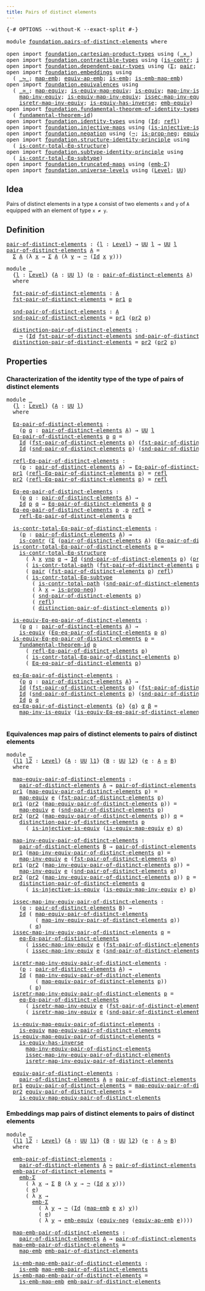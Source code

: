 ```yaml
---
title: Pairs of distinct elements
---
```


<pre class="Agda"><a id="52" class="Symbol">{-#</a> <a id="56" class="Keyword">OPTIONS</a> <a id="64" class="Pragma">--without-K</a> <a id="76" class="Pragma">--exact-split</a> <a id="90" class="Symbol">#-}</a>

<a id="95" class="Keyword">module</a> <a id="102" href="foundation.pairs-of-distinct-elements.html" class="Module">foundation.pairs-of-distinct-elements</a> <a id="140" class="Keyword">where</a>

<a id="147" class="Keyword">open</a> <a id="152" class="Keyword">import</a> <a id="159" href="foundation.cartesian-product-types.html" class="Module">foundation.cartesian-product-types</a> <a id="194" class="Keyword">using</a> <a id="200" class="Symbol">(</a><a id="201" href="foundation-core.cartesian-product-types.html#577" class="Function Operator">_×_</a><a id="204" class="Symbol">)</a>
<a id="206" class="Keyword">open</a> <a id="211" class="Keyword">import</a> <a id="218" href="foundation.contractible-types.html" class="Module">foundation.contractible-types</a> <a id="248" class="Keyword">using</a> <a id="254" class="Symbol">(</a><a id="255" href="foundation-core.contractible-types.html#992" class="Function">is-contr</a><a id="263" class="Symbol">;</a> <a id="265" href="foundation-core.contractible-types.html#2037" class="Function">is-contr-total-path</a><a id="284" class="Symbol">)</a>
<a id="286" class="Keyword">open</a> <a id="291" class="Keyword">import</a> <a id="298" href="foundation.dependent-pair-types.html" class="Module">foundation.dependent-pair-types</a> <a id="330" class="Keyword">using</a> <a id="336" class="Symbol">(</a><a id="337" href="foundation-core.dependent-pair-types.html#502" class="Record">Σ</a><a id="338" class="Symbol">;</a> <a id="340" href="foundation-core.dependent-pair-types.html#575" class="InductiveConstructor">pair</a><a id="344" class="Symbol">;</a> <a id="346" href="foundation-core.dependent-pair-types.html#592" class="Field">pr1</a><a id="349" class="Symbol">;</a> <a id="351" href="foundation-core.dependent-pair-types.html#604" class="Field">pr2</a><a id="354" class="Symbol">)</a>
<a id="356" class="Keyword">open</a> <a id="361" class="Keyword">import</a> <a id="368" href="foundation.embeddings.html" class="Module">foundation.embeddings</a> <a id="390" class="Keyword">using</a>
  <a id="398" class="Symbol">(</a> <a id="400" href="foundation-core.embeddings.html#1062" class="Function Operator">_↪_</a><a id="403" class="Symbol">;</a> <a id="405" href="foundation-core.embeddings.html#1205" class="Function">map-emb</a><a id="412" class="Symbol">;</a> <a id="414" href="foundation-core.embeddings.html#1332" class="Function">equiv-ap-emb</a><a id="426" class="Symbol">;</a> <a id="428" href="foundation-core.embeddings.html#980" class="Function">is-emb</a><a id="434" class="Symbol">;</a> <a id="436" href="foundation-core.embeddings.html#1252" class="Function">is-emb-map-emb</a><a id="450" class="Symbol">)</a>
<a id="452" class="Keyword">open</a> <a id="457" class="Keyword">import</a> <a id="464" href="foundation.equivalences.html" class="Module">foundation.equivalences</a> <a id="488" class="Keyword">using</a>
  <a id="496" class="Symbol">(</a> <a id="498" href="foundation-core.equivalences.html#1607" class="Function Operator">_≃_</a><a id="501" class="Symbol">;</a> <a id="503" href="foundation-core.equivalences.html#1807" class="Function">map-equiv</a><a id="512" class="Symbol">;</a> <a id="514" href="foundation-core.equivalences.html#1862" class="Function">is-equiv-map-equiv</a><a id="532" class="Symbol">;</a> <a id="534" href="foundation-core.equivalences.html#1542" class="Function">is-equiv</a><a id="542" class="Symbol">;</a> <a id="544" href="foundation-core.equivalences.html#4173" class="Function">map-inv-is-equiv</a><a id="560" class="Symbol">;</a>
    <a id="566" href="foundation-core.equivalences.html#5022" class="Function">map-inv-equiv</a><a id="579" class="Symbol">;</a> <a id="581" href="foundation-core.equivalences.html#5580" class="Function">is-equiv-map-inv-equiv</a><a id="603" class="Symbol">;</a> <a id="605" href="foundation-core.equivalences.html#5105" class="Function">issec-map-inv-equiv</a><a id="624" class="Symbol">;</a>
    <a id="630" href="foundation-core.equivalences.html#5237" class="Function">isretr-map-inv-equiv</a><a id="650" class="Symbol">;</a> <a id="652" href="foundation-core.equivalences.html#2999" class="Function">is-equiv-has-inverse</a><a id="672" class="Symbol">;</a> <a id="674" href="foundation.equivalences.html#3258" class="Function">emb-equiv</a><a id="683" class="Symbol">)</a>
<a id="685" class="Keyword">open</a> <a id="690" class="Keyword">import</a> <a id="697" href="foundation.fundamental-theorem-of-identity-types.html" class="Module">foundation.fundamental-theorem-of-identity-types</a> <a id="746" class="Keyword">using</a>
  <a id="754" class="Symbol">(</a> <a id="756" href="foundation-core.fundamental-theorem-of-identity-types.html#1888" class="Function">fundamental-theorem-id</a><a id="778" class="Symbol">)</a>
<a id="780" class="Keyword">open</a> <a id="785" class="Keyword">import</a> <a id="792" href="foundation.identity-types.html" class="Module">foundation.identity-types</a> <a id="818" class="Keyword">using</a> <a id="824" class="Symbol">(</a><a id="825" href="foundation-core.identity-types.html#641" class="Datatype">Id</a><a id="827" class="Symbol">;</a> <a id="829" href="foundation-core.identity-types.html#694" class="InductiveConstructor">refl</a><a id="833" class="Symbol">)</a>
<a id="835" class="Keyword">open</a> <a id="840" class="Keyword">import</a> <a id="847" href="foundation.injective-maps.html" class="Module">foundation.injective-maps</a> <a id="873" class="Keyword">using</a> <a id="879" class="Symbol">(</a><a id="880" href="foundation.injective-maps.html#2755" class="Function">is-injective-is-equiv</a><a id="901" class="Symbol">)</a>
<a id="903" class="Keyword">open</a> <a id="908" class="Keyword">import</a> <a id="915" href="foundation.negation.html" class="Module">foundation.negation</a> <a id="935" class="Keyword">using</a> <a id="941" class="Symbol">(</a><a id="942" href="foundation-core.negation.html#452" class="Function">¬</a><a id="943" class="Symbol">;</a> <a id="945" href="foundation.negation.html#942" class="Function">is-prop-neg</a><a id="956" class="Symbol">;</a> <a id="958" href="foundation.negation.html#1465" class="Function">equiv-neg</a><a id="967" class="Symbol">)</a>
<a id="969" class="Keyword">open</a> <a id="974" class="Keyword">import</a> <a id="981" href="foundation.structure-identity-principle.html" class="Module">foundation.structure-identity-principle</a> <a id="1021" class="Keyword">using</a>
  <a id="1029" class="Symbol">(</a> <a id="1031" href="foundation.structure-identity-principle.html#1341" class="Function">is-contr-total-Eq-structure</a><a id="1058" class="Symbol">)</a>
<a id="1060" class="Keyword">open</a> <a id="1065" class="Keyword">import</a> <a id="1072" href="foundation.subtype-identity-principle.html" class="Module">foundation.subtype-identity-principle</a> <a id="1110" class="Keyword">using</a>
  <a id="1118" class="Symbol">(</a> <a id="1120" href="foundation-core.subtype-identity-principle.html#1572" class="Function">is-contr-total-Eq-subtype</a><a id="1145" class="Symbol">)</a>
<a id="1147" class="Keyword">open</a> <a id="1152" class="Keyword">import</a> <a id="1159" href="foundation.truncated-maps.html" class="Module">foundation.truncated-maps</a> <a id="1185" class="Keyword">using</a> <a id="1191" class="Symbol">(</a><a id="1192" href="foundation-core.truncated-maps.html#12022" class="Function">emb-Σ</a><a id="1197" class="Symbol">)</a>
<a id="1199" class="Keyword">open</a> <a id="1204" class="Keyword">import</a> <a id="1211" href="foundation.universe-levels.html" class="Module">foundation.universe-levels</a> <a id="1238" class="Keyword">using</a> <a id="1244" class="Symbol">(</a><a id="1245" href="Agda.Primitive.html#597" class="Postulate">Level</a><a id="1250" class="Symbol">;</a> <a id="1252" href="foundation-core.universe-levels.html#222" class="Primitive">UU</a><a id="1254" class="Symbol">)</a>
</pre>
## Idea

Pairs of distinct elements in a type `A` consist of two elements `x` and `y` of `A` equipped with an element of type `x ≠ y`.

## Definition

<pre class="Agda"><a id="pair-of-distinct-elements"></a><a id="1420" href="foundation.pairs-of-distinct-elements.html#1420" class="Function">pair-of-distinct-elements</a> <a id="1446" class="Symbol">:</a> <a id="1448" class="Symbol">{</a><a id="1449" href="foundation.pairs-of-distinct-elements.html#1449" class="Bound">l</a> <a id="1451" class="Symbol">:</a> <a id="1453" href="Agda.Primitive.html#597" class="Postulate">Level</a><a id="1458" class="Symbol">}</a> <a id="1460" class="Symbol">→</a> <a id="1462" href="foundation-core.universe-levels.html#222" class="Primitive">UU</a> <a id="1465" href="foundation.pairs-of-distinct-elements.html#1449" class="Bound">l</a> <a id="1467" class="Symbol">→</a> <a id="1469" href="foundation-core.universe-levels.html#222" class="Primitive">UU</a> <a id="1472" href="foundation.pairs-of-distinct-elements.html#1449" class="Bound">l</a>
<a id="1474" href="foundation.pairs-of-distinct-elements.html#1420" class="Function">pair-of-distinct-elements</a> <a id="1500" href="foundation.pairs-of-distinct-elements.html#1500" class="Bound">A</a> <a id="1502" class="Symbol">=</a>
  <a id="1506" href="foundation-core.dependent-pair-types.html#502" class="Record">Σ</a> <a id="1508" href="foundation.pairs-of-distinct-elements.html#1500" class="Bound">A</a> <a id="1510" class="Symbol">(λ</a> <a id="1513" href="foundation.pairs-of-distinct-elements.html#1513" class="Bound">x</a> <a id="1515" class="Symbol">→</a> <a id="1517" href="foundation-core.dependent-pair-types.html#502" class="Record">Σ</a> <a id="1519" href="foundation.pairs-of-distinct-elements.html#1500" class="Bound">A</a> <a id="1521" class="Symbol">(λ</a> <a id="1524" href="foundation.pairs-of-distinct-elements.html#1524" class="Bound">y</a> <a id="1526" class="Symbol">→</a> <a id="1528" href="foundation-core.negation.html#452" class="Function">¬</a> <a id="1530" class="Symbol">(</a><a id="1531" href="foundation-core.identity-types.html#641" class="Datatype">Id</a> <a id="1534" href="foundation.pairs-of-distinct-elements.html#1513" class="Bound">x</a> <a id="1536" href="foundation.pairs-of-distinct-elements.html#1524" class="Bound">y</a><a id="1537" class="Symbol">)))</a>

<a id="1542" class="Keyword">module</a> <a id="1549" href="foundation.pairs-of-distinct-elements.html#1549" class="Module">_</a>
  <a id="1553" class="Symbol">{</a><a id="1554" href="foundation.pairs-of-distinct-elements.html#1554" class="Bound">l</a> <a id="1556" class="Symbol">:</a> <a id="1558" href="Agda.Primitive.html#597" class="Postulate">Level</a><a id="1563" class="Symbol">}</a> <a id="1565" class="Symbol">{</a><a id="1566" href="foundation.pairs-of-distinct-elements.html#1566" class="Bound">A</a> <a id="1568" class="Symbol">:</a> <a id="1570" href="foundation-core.universe-levels.html#222" class="Primitive">UU</a> <a id="1573" href="foundation.pairs-of-distinct-elements.html#1554" class="Bound">l</a><a id="1574" class="Symbol">}</a> <a id="1576" class="Symbol">(</a><a id="1577" href="foundation.pairs-of-distinct-elements.html#1577" class="Bound">p</a> <a id="1579" class="Symbol">:</a> <a id="1581" href="foundation.pairs-of-distinct-elements.html#1420" class="Function">pair-of-distinct-elements</a> <a id="1607" href="foundation.pairs-of-distinct-elements.html#1566" class="Bound">A</a><a id="1608" class="Symbol">)</a>
  <a id="1612" class="Keyword">where</a>
  
  <a id="1623" href="foundation.pairs-of-distinct-elements.html#1623" class="Function">fst-pair-of-distinct-elements</a> <a id="1653" class="Symbol">:</a> <a id="1655" href="foundation.pairs-of-distinct-elements.html#1566" class="Bound">A</a>
  <a id="1659" href="foundation.pairs-of-distinct-elements.html#1623" class="Function">fst-pair-of-distinct-elements</a> <a id="1689" class="Symbol">=</a> <a id="1691" href="foundation-core.dependent-pair-types.html#592" class="Field">pr1</a> <a id="1695" href="foundation.pairs-of-distinct-elements.html#1577" class="Bound">p</a>

  <a id="1700" href="foundation.pairs-of-distinct-elements.html#1700" class="Function">snd-pair-of-distinct-elements</a> <a id="1730" class="Symbol">:</a> <a id="1732" href="foundation.pairs-of-distinct-elements.html#1566" class="Bound">A</a>
  <a id="1736" href="foundation.pairs-of-distinct-elements.html#1700" class="Function">snd-pair-of-distinct-elements</a> <a id="1766" class="Symbol">=</a> <a id="1768" href="foundation-core.dependent-pair-types.html#592" class="Field">pr1</a> <a id="1772" class="Symbol">(</a><a id="1773" href="foundation-core.dependent-pair-types.html#604" class="Field">pr2</a> <a id="1777" href="foundation.pairs-of-distinct-elements.html#1577" class="Bound">p</a><a id="1778" class="Symbol">)</a>

  <a id="1783" href="foundation.pairs-of-distinct-elements.html#1783" class="Function">distinction-pair-of-distinct-elements</a> <a id="1821" class="Symbol">:</a>
    <a id="1827" href="foundation-core.negation.html#452" class="Function">¬</a> <a id="1829" class="Symbol">(</a><a id="1830" href="foundation-core.identity-types.html#641" class="Datatype">Id</a> <a id="1833" href="foundation.pairs-of-distinct-elements.html#1623" class="Function">fst-pair-of-distinct-elements</a> <a id="1863" href="foundation.pairs-of-distinct-elements.html#1700" class="Function">snd-pair-of-distinct-elements</a><a id="1892" class="Symbol">)</a>
  <a id="1896" href="foundation.pairs-of-distinct-elements.html#1783" class="Function">distinction-pair-of-distinct-elements</a> <a id="1934" class="Symbol">=</a> <a id="1936" href="foundation-core.dependent-pair-types.html#604" class="Field">pr2</a> <a id="1940" class="Symbol">(</a><a id="1941" href="foundation-core.dependent-pair-types.html#604" class="Field">pr2</a> <a id="1945" href="foundation.pairs-of-distinct-elements.html#1577" class="Bound">p</a><a id="1946" class="Symbol">)</a>
</pre>
## Properties

### Characterization of the identity type of the type of pairs of distinct elements

<pre class="Agda"><a id="2061" class="Keyword">module</a> <a id="2068" href="foundation.pairs-of-distinct-elements.html#2068" class="Module">_</a>
  <a id="2072" class="Symbol">{</a><a id="2073" href="foundation.pairs-of-distinct-elements.html#2073" class="Bound">l</a> <a id="2075" class="Symbol">:</a> <a id="2077" href="Agda.Primitive.html#597" class="Postulate">Level</a><a id="2082" class="Symbol">}</a> <a id="2084" class="Symbol">{</a><a id="2085" href="foundation.pairs-of-distinct-elements.html#2085" class="Bound">A</a> <a id="2087" class="Symbol">:</a> <a id="2089" href="foundation-core.universe-levels.html#222" class="Primitive">UU</a> <a id="2092" href="foundation.pairs-of-distinct-elements.html#2073" class="Bound">l</a><a id="2093" class="Symbol">}</a>
  <a id="2097" class="Keyword">where</a>
  
  <a id="2108" href="foundation.pairs-of-distinct-elements.html#2108" class="Function">Eq-pair-of-distinct-elements</a> <a id="2137" class="Symbol">:</a>
    <a id="2143" class="Symbol">(</a><a id="2144" href="foundation.pairs-of-distinct-elements.html#2144" class="Bound">p</a> <a id="2146" href="foundation.pairs-of-distinct-elements.html#2146" class="Bound">q</a> <a id="2148" class="Symbol">:</a> <a id="2150" href="foundation.pairs-of-distinct-elements.html#1420" class="Function">pair-of-distinct-elements</a> <a id="2176" href="foundation.pairs-of-distinct-elements.html#2085" class="Bound">A</a><a id="2177" class="Symbol">)</a> <a id="2179" class="Symbol">→</a> <a id="2181" href="foundation-core.universe-levels.html#222" class="Primitive">UU</a> <a id="2184" href="foundation.pairs-of-distinct-elements.html#2073" class="Bound">l</a>
  <a id="2188" href="foundation.pairs-of-distinct-elements.html#2108" class="Function">Eq-pair-of-distinct-elements</a> <a id="2217" href="foundation.pairs-of-distinct-elements.html#2217" class="Bound">p</a> <a id="2219" href="foundation.pairs-of-distinct-elements.html#2219" class="Bound">q</a> <a id="2221" class="Symbol">=</a>
    <a id="2227" href="foundation-core.identity-types.html#641" class="Datatype">Id</a> <a id="2230" class="Symbol">(</a><a id="2231" href="foundation.pairs-of-distinct-elements.html#1623" class="Function">fst-pair-of-distinct-elements</a> <a id="2261" href="foundation.pairs-of-distinct-elements.html#2217" class="Bound">p</a><a id="2262" class="Symbol">)</a> <a id="2264" class="Symbol">(</a><a id="2265" href="foundation.pairs-of-distinct-elements.html#1623" class="Function">fst-pair-of-distinct-elements</a> <a id="2295" href="foundation.pairs-of-distinct-elements.html#2219" class="Bound">q</a><a id="2296" class="Symbol">)</a> <a id="2298" href="foundation-core.cartesian-product-types.html#577" class="Function Operator">×</a>
    <a id="2304" href="foundation-core.identity-types.html#641" class="Datatype">Id</a> <a id="2307" class="Symbol">(</a><a id="2308" href="foundation.pairs-of-distinct-elements.html#1700" class="Function">snd-pair-of-distinct-elements</a> <a id="2338" href="foundation.pairs-of-distinct-elements.html#2217" class="Bound">p</a><a id="2339" class="Symbol">)</a> <a id="2341" class="Symbol">(</a><a id="2342" href="foundation.pairs-of-distinct-elements.html#1700" class="Function">snd-pair-of-distinct-elements</a> <a id="2372" href="foundation.pairs-of-distinct-elements.html#2219" class="Bound">q</a><a id="2373" class="Symbol">)</a>

  <a id="2378" href="foundation.pairs-of-distinct-elements.html#2378" class="Function">refl-Eq-pair-of-distinct-elements</a> <a id="2412" class="Symbol">:</a>
    <a id="2418" class="Symbol">(</a><a id="2419" href="foundation.pairs-of-distinct-elements.html#2419" class="Bound">p</a> <a id="2421" class="Symbol">:</a> <a id="2423" href="foundation.pairs-of-distinct-elements.html#1420" class="Function">pair-of-distinct-elements</a> <a id="2449" href="foundation.pairs-of-distinct-elements.html#2085" class="Bound">A</a><a id="2450" class="Symbol">)</a> <a id="2452" class="Symbol">→</a> <a id="2454" href="foundation.pairs-of-distinct-elements.html#2108" class="Function">Eq-pair-of-distinct-elements</a> <a id="2483" href="foundation.pairs-of-distinct-elements.html#2419" class="Bound">p</a> <a id="2485" href="foundation.pairs-of-distinct-elements.html#2419" class="Bound">p</a>
  <a id="2489" href="foundation-core.dependent-pair-types.html#592" class="Field">pr1</a> <a id="2493" class="Symbol">(</a><a id="2494" href="foundation.pairs-of-distinct-elements.html#2378" class="Function">refl-Eq-pair-of-distinct-elements</a> <a id="2528" href="foundation.pairs-of-distinct-elements.html#2528" class="Bound">p</a><a id="2529" class="Symbol">)</a> <a id="2531" class="Symbol">=</a> <a id="2533" href="foundation-core.identity-types.html#694" class="InductiveConstructor">refl</a>
  <a id="2540" href="foundation-core.dependent-pair-types.html#604" class="Field">pr2</a> <a id="2544" class="Symbol">(</a><a id="2545" href="foundation.pairs-of-distinct-elements.html#2378" class="Function">refl-Eq-pair-of-distinct-elements</a> <a id="2579" href="foundation.pairs-of-distinct-elements.html#2579" class="Bound">p</a><a id="2580" class="Symbol">)</a> <a id="2582" class="Symbol">=</a> <a id="2584" href="foundation-core.identity-types.html#694" class="InductiveConstructor">refl</a>

  <a id="2592" href="foundation.pairs-of-distinct-elements.html#2592" class="Function">Eq-eq-pair-of-distinct-elements</a> <a id="2624" class="Symbol">:</a>
    <a id="2630" class="Symbol">(</a><a id="2631" href="foundation.pairs-of-distinct-elements.html#2631" class="Bound">p</a> <a id="2633" href="foundation.pairs-of-distinct-elements.html#2633" class="Bound">q</a> <a id="2635" class="Symbol">:</a> <a id="2637" href="foundation.pairs-of-distinct-elements.html#1420" class="Function">pair-of-distinct-elements</a> <a id="2663" href="foundation.pairs-of-distinct-elements.html#2085" class="Bound">A</a><a id="2664" class="Symbol">)</a> <a id="2666" class="Symbol">→</a>
    <a id="2672" href="foundation-core.identity-types.html#641" class="Datatype">Id</a> <a id="2675" href="foundation.pairs-of-distinct-elements.html#2631" class="Bound">p</a> <a id="2677" href="foundation.pairs-of-distinct-elements.html#2633" class="Bound">q</a> <a id="2679" class="Symbol">→</a> <a id="2681" href="foundation.pairs-of-distinct-elements.html#2108" class="Function">Eq-pair-of-distinct-elements</a> <a id="2710" href="foundation.pairs-of-distinct-elements.html#2631" class="Bound">p</a> <a id="2712" href="foundation.pairs-of-distinct-elements.html#2633" class="Bound">q</a>
  <a id="2716" href="foundation.pairs-of-distinct-elements.html#2592" class="Function">Eq-eq-pair-of-distinct-elements</a> <a id="2748" href="foundation.pairs-of-distinct-elements.html#2748" class="Bound">p</a> <a id="2750" class="DottedPattern Symbol">.</a><a id="2751" href="foundation.pairs-of-distinct-elements.html#2748" class="DottedPattern Bound">p</a> <a id="2753" href="foundation-core.identity-types.html#694" class="InductiveConstructor">refl</a> <a id="2758" class="Symbol">=</a>
    <a id="2764" href="foundation.pairs-of-distinct-elements.html#2378" class="Function">refl-Eq-pair-of-distinct-elements</a> <a id="2798" href="foundation.pairs-of-distinct-elements.html#2748" class="Bound">p</a>

  <a id="2803" href="foundation.pairs-of-distinct-elements.html#2803" class="Function">is-contr-total-Eq-pair-of-distinct-elements</a> <a id="2847" class="Symbol">:</a>
    <a id="2853" class="Symbol">(</a><a id="2854" href="foundation.pairs-of-distinct-elements.html#2854" class="Bound">p</a> <a id="2856" class="Symbol">:</a> <a id="2858" href="foundation.pairs-of-distinct-elements.html#1420" class="Function">pair-of-distinct-elements</a> <a id="2884" href="foundation.pairs-of-distinct-elements.html#2085" class="Bound">A</a><a id="2885" class="Symbol">)</a> <a id="2887" class="Symbol">→</a>
    <a id="2893" href="foundation-core.contractible-types.html#992" class="Function">is-contr</a> <a id="2902" class="Symbol">(</a><a id="2903" href="foundation-core.dependent-pair-types.html#502" class="Record">Σ</a> <a id="2905" class="Symbol">(</a><a id="2906" href="foundation.pairs-of-distinct-elements.html#1420" class="Function">pair-of-distinct-elements</a> <a id="2932" href="foundation.pairs-of-distinct-elements.html#2085" class="Bound">A</a><a id="2933" class="Symbol">)</a> <a id="2935" class="Symbol">(</a><a id="2936" href="foundation.pairs-of-distinct-elements.html#2108" class="Function">Eq-pair-of-distinct-elements</a> <a id="2965" href="foundation.pairs-of-distinct-elements.html#2854" class="Bound">p</a><a id="2966" class="Symbol">))</a>
  <a id="2971" href="foundation.pairs-of-distinct-elements.html#2803" class="Function">is-contr-total-Eq-pair-of-distinct-elements</a> <a id="3015" href="foundation.pairs-of-distinct-elements.html#3015" class="Bound">p</a> <a id="3017" class="Symbol">=</a>
    <a id="3023" href="foundation.structure-identity-principle.html#1341" class="Function">is-contr-total-Eq-structure</a>
      <a id="3057" class="Symbol">(</a> <a id="3059" class="Symbol">λ</a> <a id="3061" href="foundation.pairs-of-distinct-elements.html#3061" class="Bound">x</a> <a id="3063" href="foundation.pairs-of-distinct-elements.html#3063" class="Bound">ynp</a> <a id="3067" href="foundation.pairs-of-distinct-elements.html#3067" class="Bound">α</a> <a id="3069" class="Symbol">→</a> <a id="3071" href="foundation-core.identity-types.html#641" class="Datatype">Id</a> <a id="3074" class="Symbol">(</a><a id="3075" href="foundation.pairs-of-distinct-elements.html#1700" class="Function">snd-pair-of-distinct-elements</a> <a id="3105" href="foundation.pairs-of-distinct-elements.html#3015" class="Bound">p</a><a id="3106" class="Symbol">)</a> <a id="3108" class="Symbol">(</a><a id="3109" href="foundation-core.dependent-pair-types.html#592" class="Field">pr1</a> <a id="3113" href="foundation.pairs-of-distinct-elements.html#3063" class="Bound">ynp</a><a id="3116" class="Symbol">))</a>
      <a id="3125" class="Symbol">(</a> <a id="3127" href="foundation-core.contractible-types.html#2037" class="Function">is-contr-total-path</a> <a id="3147" class="Symbol">(</a><a id="3148" href="foundation.pairs-of-distinct-elements.html#1623" class="Function">fst-pair-of-distinct-elements</a> <a id="3178" href="foundation.pairs-of-distinct-elements.html#3015" class="Bound">p</a><a id="3179" class="Symbol">))</a>
      <a id="3188" class="Symbol">(</a> <a id="3190" href="foundation-core.dependent-pair-types.html#575" class="InductiveConstructor">pair</a> <a id="3195" class="Symbol">(</a><a id="3196" href="foundation.pairs-of-distinct-elements.html#1623" class="Function">fst-pair-of-distinct-elements</a> <a id="3226" href="foundation.pairs-of-distinct-elements.html#3015" class="Bound">p</a><a id="3227" class="Symbol">)</a> <a id="3229" href="foundation-core.identity-types.html#694" class="InductiveConstructor">refl</a><a id="3233" class="Symbol">)</a>
      <a id="3241" class="Symbol">(</a> <a id="3243" href="foundation-core.subtype-identity-principle.html#1572" class="Function">is-contr-total-Eq-subtype</a>
        <a id="3277" class="Symbol">(</a> <a id="3279" href="foundation-core.contractible-types.html#2037" class="Function">is-contr-total-path</a> <a id="3299" class="Symbol">(</a><a id="3300" href="foundation.pairs-of-distinct-elements.html#1700" class="Function">snd-pair-of-distinct-elements</a> <a id="3330" href="foundation.pairs-of-distinct-elements.html#3015" class="Bound">p</a><a id="3331" class="Symbol">))</a>
        <a id="3342" class="Symbol">(</a> <a id="3344" class="Symbol">λ</a> <a id="3346" href="foundation.pairs-of-distinct-elements.html#3346" class="Bound">x</a> <a id="3348" class="Symbol">→</a> <a id="3350" href="foundation.negation.html#942" class="Function">is-prop-neg</a><a id="3361" class="Symbol">)</a>
        <a id="3371" class="Symbol">(</a> <a id="3373" href="foundation.pairs-of-distinct-elements.html#1700" class="Function">snd-pair-of-distinct-elements</a> <a id="3403" href="foundation.pairs-of-distinct-elements.html#3015" class="Bound">p</a><a id="3404" class="Symbol">)</a>
        <a id="3414" class="Symbol">(</a> <a id="3416" href="foundation-core.identity-types.html#694" class="InductiveConstructor">refl</a><a id="3420" class="Symbol">)</a>
        <a id="3430" class="Symbol">(</a> <a id="3432" href="foundation.pairs-of-distinct-elements.html#1783" class="Function">distinction-pair-of-distinct-elements</a> <a id="3470" href="foundation.pairs-of-distinct-elements.html#3015" class="Bound">p</a><a id="3471" class="Symbol">))</a>

  <a id="3477" href="foundation.pairs-of-distinct-elements.html#3477" class="Function">is-equiv-Eq-eq-pair-of-distinct-elements</a> <a id="3518" class="Symbol">:</a>
    <a id="3524" class="Symbol">(</a><a id="3525" href="foundation.pairs-of-distinct-elements.html#3525" class="Bound">p</a> <a id="3527" href="foundation.pairs-of-distinct-elements.html#3527" class="Bound">q</a> <a id="3529" class="Symbol">:</a> <a id="3531" href="foundation.pairs-of-distinct-elements.html#1420" class="Function">pair-of-distinct-elements</a> <a id="3557" href="foundation.pairs-of-distinct-elements.html#2085" class="Bound">A</a><a id="3558" class="Symbol">)</a> <a id="3560" class="Symbol">→</a>
    <a id="3566" href="foundation-core.equivalences.html#1542" class="Function">is-equiv</a> <a id="3575" class="Symbol">(</a><a id="3576" href="foundation.pairs-of-distinct-elements.html#2592" class="Function">Eq-eq-pair-of-distinct-elements</a> <a id="3608" href="foundation.pairs-of-distinct-elements.html#3525" class="Bound">p</a> <a id="3610" href="foundation.pairs-of-distinct-elements.html#3527" class="Bound">q</a><a id="3611" class="Symbol">)</a>
  <a id="3615" href="foundation.pairs-of-distinct-elements.html#3477" class="Function">is-equiv-Eq-eq-pair-of-distinct-elements</a> <a id="3656" href="foundation.pairs-of-distinct-elements.html#3656" class="Bound">p</a> <a id="3658" class="Symbol">=</a>
    <a id="3664" href="foundation-core.fundamental-theorem-of-identity-types.html#1888" class="Function">fundamental-theorem-id</a> <a id="3687" href="foundation.pairs-of-distinct-elements.html#3656" class="Bound">p</a>
      <a id="3695" class="Symbol">(</a> <a id="3697" href="foundation.pairs-of-distinct-elements.html#2378" class="Function">refl-Eq-pair-of-distinct-elements</a> <a id="3731" href="foundation.pairs-of-distinct-elements.html#3656" class="Bound">p</a><a id="3732" class="Symbol">)</a>
      <a id="3740" class="Symbol">(</a> <a id="3742" href="foundation.pairs-of-distinct-elements.html#2803" class="Function">is-contr-total-Eq-pair-of-distinct-elements</a> <a id="3786" href="foundation.pairs-of-distinct-elements.html#3656" class="Bound">p</a><a id="3787" class="Symbol">)</a>
      <a id="3795" class="Symbol">(</a> <a id="3797" href="foundation.pairs-of-distinct-elements.html#2592" class="Function">Eq-eq-pair-of-distinct-elements</a> <a id="3829" href="foundation.pairs-of-distinct-elements.html#3656" class="Bound">p</a><a id="3830" class="Symbol">)</a>

  <a id="3835" href="foundation.pairs-of-distinct-elements.html#3835" class="Function">eq-Eq-pair-of-distinct-elements</a> <a id="3867" class="Symbol">:</a>
    <a id="3873" class="Symbol">{</a><a id="3874" href="foundation.pairs-of-distinct-elements.html#3874" class="Bound">p</a> <a id="3876" href="foundation.pairs-of-distinct-elements.html#3876" class="Bound">q</a> <a id="3878" class="Symbol">:</a> <a id="3880" href="foundation.pairs-of-distinct-elements.html#1420" class="Function">pair-of-distinct-elements</a> <a id="3906" href="foundation.pairs-of-distinct-elements.html#2085" class="Bound">A</a><a id="3907" class="Symbol">}</a> <a id="3909" class="Symbol">→</a>
    <a id="3915" href="foundation-core.identity-types.html#641" class="Datatype">Id</a> <a id="3918" class="Symbol">(</a><a id="3919" href="foundation.pairs-of-distinct-elements.html#1623" class="Function">fst-pair-of-distinct-elements</a> <a id="3949" href="foundation.pairs-of-distinct-elements.html#3874" class="Bound">p</a><a id="3950" class="Symbol">)</a> <a id="3952" class="Symbol">(</a><a id="3953" href="foundation.pairs-of-distinct-elements.html#1623" class="Function">fst-pair-of-distinct-elements</a> <a id="3983" href="foundation.pairs-of-distinct-elements.html#3876" class="Bound">q</a><a id="3984" class="Symbol">)</a> <a id="3986" class="Symbol">→</a>
    <a id="3992" href="foundation-core.identity-types.html#641" class="Datatype">Id</a> <a id="3995" class="Symbol">(</a><a id="3996" href="foundation.pairs-of-distinct-elements.html#1700" class="Function">snd-pair-of-distinct-elements</a> <a id="4026" href="foundation.pairs-of-distinct-elements.html#3874" class="Bound">p</a><a id="4027" class="Symbol">)</a> <a id="4029" class="Symbol">(</a><a id="4030" href="foundation.pairs-of-distinct-elements.html#1700" class="Function">snd-pair-of-distinct-elements</a> <a id="4060" href="foundation.pairs-of-distinct-elements.html#3876" class="Bound">q</a><a id="4061" class="Symbol">)</a> <a id="4063" class="Symbol">→</a>
    <a id="4069" href="foundation-core.identity-types.html#641" class="Datatype">Id</a> <a id="4072" href="foundation.pairs-of-distinct-elements.html#3874" class="Bound">p</a> <a id="4074" href="foundation.pairs-of-distinct-elements.html#3876" class="Bound">q</a>
  <a id="4078" href="foundation.pairs-of-distinct-elements.html#3835" class="Function">eq-Eq-pair-of-distinct-elements</a> <a id="4110" class="Symbol">{</a><a id="4111" href="foundation.pairs-of-distinct-elements.html#4111" class="Bound">p</a><a id="4112" class="Symbol">}</a> <a id="4114" class="Symbol">{</a><a id="4115" href="foundation.pairs-of-distinct-elements.html#4115" class="Bound">q</a><a id="4116" class="Symbol">}</a> <a id="4118" href="foundation.pairs-of-distinct-elements.html#4118" class="Bound">α</a> <a id="4120" href="foundation.pairs-of-distinct-elements.html#4120" class="Bound">β</a> <a id="4122" class="Symbol">=</a>
    <a id="4128" href="foundation-core.equivalences.html#4173" class="Function">map-inv-is-equiv</a> <a id="4145" class="Symbol">(</a><a id="4146" href="foundation.pairs-of-distinct-elements.html#3477" class="Function">is-equiv-Eq-eq-pair-of-distinct-elements</a> <a id="4187" href="foundation.pairs-of-distinct-elements.html#4111" class="Bound">p</a> <a id="4189" href="foundation.pairs-of-distinct-elements.html#4115" class="Bound">q</a><a id="4190" class="Symbol">)</a> <a id="4192" class="Symbol">(</a><a id="4193" href="foundation-core.dependent-pair-types.html#575" class="InductiveConstructor">pair</a> <a id="4198" href="foundation.pairs-of-distinct-elements.html#4118" class="Bound">α</a> <a id="4200" href="foundation.pairs-of-distinct-elements.html#4120" class="Bound">β</a><a id="4201" class="Symbol">)</a>
  
</pre>
### Equivalences map pairs of distinct elements to pairs of distinct elements

<pre class="Agda"><a id="4298" class="Keyword">module</a> <a id="4305" href="foundation.pairs-of-distinct-elements.html#4305" class="Module">_</a>
  <a id="4309" class="Symbol">{</a><a id="4310" href="foundation.pairs-of-distinct-elements.html#4310" class="Bound">l1</a> <a id="4313" href="foundation.pairs-of-distinct-elements.html#4313" class="Bound">l2</a> <a id="4316" class="Symbol">:</a> <a id="4318" href="Agda.Primitive.html#597" class="Postulate">Level</a><a id="4323" class="Symbol">}</a> <a id="4325" class="Symbol">{</a><a id="4326" href="foundation.pairs-of-distinct-elements.html#4326" class="Bound">A</a> <a id="4328" class="Symbol">:</a> <a id="4330" href="foundation-core.universe-levels.html#222" class="Primitive">UU</a> <a id="4333" href="foundation.pairs-of-distinct-elements.html#4310" class="Bound">l1</a><a id="4335" class="Symbol">}</a> <a id="4337" class="Symbol">{</a><a id="4338" href="foundation.pairs-of-distinct-elements.html#4338" class="Bound">B</a> <a id="4340" class="Symbol">:</a> <a id="4342" href="foundation-core.universe-levels.html#222" class="Primitive">UU</a> <a id="4345" href="foundation.pairs-of-distinct-elements.html#4313" class="Bound">l2</a><a id="4347" class="Symbol">}</a> <a id="4349" class="Symbol">(</a><a id="4350" href="foundation.pairs-of-distinct-elements.html#4350" class="Bound">e</a> <a id="4352" class="Symbol">:</a> <a id="4354" href="foundation.pairs-of-distinct-elements.html#4326" class="Bound">A</a> <a id="4356" href="foundation-core.equivalences.html#1607" class="Function Operator">≃</a> <a id="4358" href="foundation.pairs-of-distinct-elements.html#4338" class="Bound">B</a><a id="4359" class="Symbol">)</a>
  <a id="4363" class="Keyword">where</a>

  <a id="4372" href="foundation.pairs-of-distinct-elements.html#4372" class="Function">map-equiv-pair-of-distinct-elements</a> <a id="4408" class="Symbol">:</a>
    <a id="4414" href="foundation.pairs-of-distinct-elements.html#1420" class="Function">pair-of-distinct-elements</a> <a id="4440" href="foundation.pairs-of-distinct-elements.html#4326" class="Bound">A</a> <a id="4442" class="Symbol">→</a> <a id="4444" href="foundation.pairs-of-distinct-elements.html#1420" class="Function">pair-of-distinct-elements</a> <a id="4470" href="foundation.pairs-of-distinct-elements.html#4338" class="Bound">B</a>
  <a id="4474" href="foundation-core.dependent-pair-types.html#592" class="Field">pr1</a> <a id="4478" class="Symbol">(</a><a id="4479" href="foundation.pairs-of-distinct-elements.html#4372" class="Function">map-equiv-pair-of-distinct-elements</a> <a id="4515" href="foundation.pairs-of-distinct-elements.html#4515" class="Bound">p</a><a id="4516" class="Symbol">)</a> <a id="4518" class="Symbol">=</a>
    <a id="4524" href="foundation-core.equivalences.html#1807" class="Function">map-equiv</a> <a id="4534" href="foundation.pairs-of-distinct-elements.html#4350" class="Bound">e</a> <a id="4536" class="Symbol">(</a><a id="4537" href="foundation.pairs-of-distinct-elements.html#1623" class="Function">fst-pair-of-distinct-elements</a> <a id="4567" href="foundation.pairs-of-distinct-elements.html#4515" class="Bound">p</a><a id="4568" class="Symbol">)</a>
  <a id="4572" href="foundation-core.dependent-pair-types.html#592" class="Field">pr1</a> <a id="4576" class="Symbol">(</a><a id="4577" href="foundation-core.dependent-pair-types.html#604" class="Field">pr2</a> <a id="4581" class="Symbol">(</a><a id="4582" href="foundation.pairs-of-distinct-elements.html#4372" class="Function">map-equiv-pair-of-distinct-elements</a> <a id="4618" href="foundation.pairs-of-distinct-elements.html#4618" class="Bound">p</a><a id="4619" class="Symbol">))</a> <a id="4622" class="Symbol">=</a>
    <a id="4628" href="foundation-core.equivalences.html#1807" class="Function">map-equiv</a> <a id="4638" href="foundation.pairs-of-distinct-elements.html#4350" class="Bound">e</a> <a id="4640" class="Symbol">(</a><a id="4641" href="foundation.pairs-of-distinct-elements.html#1700" class="Function">snd-pair-of-distinct-elements</a> <a id="4671" href="foundation.pairs-of-distinct-elements.html#4618" class="Bound">p</a><a id="4672" class="Symbol">)</a>
  <a id="4676" href="foundation-core.dependent-pair-types.html#604" class="Field">pr2</a> <a id="4680" class="Symbol">(</a><a id="4681" href="foundation-core.dependent-pair-types.html#604" class="Field">pr2</a> <a id="4685" class="Symbol">(</a><a id="4686" href="foundation.pairs-of-distinct-elements.html#4372" class="Function">map-equiv-pair-of-distinct-elements</a> <a id="4722" href="foundation.pairs-of-distinct-elements.html#4722" class="Bound">p</a><a id="4723" class="Symbol">))</a> <a id="4726" href="foundation.pairs-of-distinct-elements.html#4726" class="Bound">q</a> <a id="4728" class="Symbol">=</a>
    <a id="4734" href="foundation.pairs-of-distinct-elements.html#1783" class="Function">distinction-pair-of-distinct-elements</a> <a id="4772" href="foundation.pairs-of-distinct-elements.html#4722" class="Bound">p</a>
      <a id="4780" class="Symbol">(</a> <a id="4782" href="foundation.injective-maps.html#2755" class="Function">is-injective-is-equiv</a> <a id="4804" class="Symbol">(</a><a id="4805" href="foundation-core.equivalences.html#1862" class="Function">is-equiv-map-equiv</a> <a id="4824" href="foundation.pairs-of-distinct-elements.html#4350" class="Bound">e</a><a id="4825" class="Symbol">)</a> <a id="4827" href="foundation.pairs-of-distinct-elements.html#4726" class="Bound">q</a><a id="4828" class="Symbol">)</a>

  <a id="4833" href="foundation.pairs-of-distinct-elements.html#4833" class="Function">map-inv-equiv-pair-of-distinct-elements</a> <a id="4873" class="Symbol">:</a>
    <a id="4879" href="foundation.pairs-of-distinct-elements.html#1420" class="Function">pair-of-distinct-elements</a> <a id="4905" href="foundation.pairs-of-distinct-elements.html#4338" class="Bound">B</a> <a id="4907" class="Symbol">→</a> <a id="4909" href="foundation.pairs-of-distinct-elements.html#1420" class="Function">pair-of-distinct-elements</a> <a id="4935" href="foundation.pairs-of-distinct-elements.html#4326" class="Bound">A</a>
  <a id="4939" href="foundation-core.dependent-pair-types.html#592" class="Field">pr1</a> <a id="4943" class="Symbol">(</a><a id="4944" href="foundation.pairs-of-distinct-elements.html#4833" class="Function">map-inv-equiv-pair-of-distinct-elements</a> <a id="4984" href="foundation.pairs-of-distinct-elements.html#4984" class="Bound">q</a><a id="4985" class="Symbol">)</a> <a id="4987" class="Symbol">=</a>
    <a id="4993" href="foundation-core.equivalences.html#5022" class="Function">map-inv-equiv</a> <a id="5007" href="foundation.pairs-of-distinct-elements.html#4350" class="Bound">e</a> <a id="5009" class="Symbol">(</a><a id="5010" href="foundation.pairs-of-distinct-elements.html#1623" class="Function">fst-pair-of-distinct-elements</a> <a id="5040" href="foundation.pairs-of-distinct-elements.html#4984" class="Bound">q</a><a id="5041" class="Symbol">)</a>
  <a id="5045" href="foundation-core.dependent-pair-types.html#592" class="Field">pr1</a> <a id="5049" class="Symbol">(</a><a id="5050" href="foundation-core.dependent-pair-types.html#604" class="Field">pr2</a> <a id="5054" class="Symbol">(</a><a id="5055" href="foundation.pairs-of-distinct-elements.html#4833" class="Function">map-inv-equiv-pair-of-distinct-elements</a> <a id="5095" href="foundation.pairs-of-distinct-elements.html#5095" class="Bound">q</a><a id="5096" class="Symbol">))</a> <a id="5099" class="Symbol">=</a>
    <a id="5105" href="foundation-core.equivalences.html#5022" class="Function">map-inv-equiv</a> <a id="5119" href="foundation.pairs-of-distinct-elements.html#4350" class="Bound">e</a> <a id="5121" class="Symbol">(</a><a id="5122" href="foundation.pairs-of-distinct-elements.html#1700" class="Function">snd-pair-of-distinct-elements</a> <a id="5152" href="foundation.pairs-of-distinct-elements.html#5095" class="Bound">q</a><a id="5153" class="Symbol">)</a>
  <a id="5157" href="foundation-core.dependent-pair-types.html#604" class="Field">pr2</a> <a id="5161" class="Symbol">(</a><a id="5162" href="foundation-core.dependent-pair-types.html#604" class="Field">pr2</a> <a id="5166" class="Symbol">(</a><a id="5167" href="foundation.pairs-of-distinct-elements.html#4833" class="Function">map-inv-equiv-pair-of-distinct-elements</a> <a id="5207" href="foundation.pairs-of-distinct-elements.html#5207" class="Bound">q</a><a id="5208" class="Symbol">))</a> <a id="5211" href="foundation.pairs-of-distinct-elements.html#5211" class="Bound">p</a> <a id="5213" class="Symbol">=</a>
    <a id="5219" href="foundation.pairs-of-distinct-elements.html#1783" class="Function">distinction-pair-of-distinct-elements</a> <a id="5257" href="foundation.pairs-of-distinct-elements.html#5207" class="Bound">q</a>
      <a id="5265" class="Symbol">(</a> <a id="5267" href="foundation.injective-maps.html#2755" class="Function">is-injective-is-equiv</a> <a id="5289" class="Symbol">(</a><a id="5290" href="foundation-core.equivalences.html#5580" class="Function">is-equiv-map-inv-equiv</a> <a id="5313" href="foundation.pairs-of-distinct-elements.html#4350" class="Bound">e</a><a id="5314" class="Symbol">)</a> <a id="5316" href="foundation.pairs-of-distinct-elements.html#5211" class="Bound">p</a><a id="5317" class="Symbol">)</a>

  <a id="5322" href="foundation.pairs-of-distinct-elements.html#5322" class="Function">issec-map-inv-equiv-pair-of-distinct-elements</a> <a id="5368" class="Symbol">:</a>
    <a id="5374" class="Symbol">(</a><a id="5375" href="foundation.pairs-of-distinct-elements.html#5375" class="Bound">q</a> <a id="5377" class="Symbol">:</a> <a id="5379" href="foundation.pairs-of-distinct-elements.html#1420" class="Function">pair-of-distinct-elements</a> <a id="5405" href="foundation.pairs-of-distinct-elements.html#4338" class="Bound">B</a><a id="5406" class="Symbol">)</a> <a id="5408" class="Symbol">→</a>
    <a id="5414" href="foundation-core.identity-types.html#641" class="Datatype">Id</a> <a id="5417" class="Symbol">(</a> <a id="5419" href="foundation.pairs-of-distinct-elements.html#4372" class="Function">map-equiv-pair-of-distinct-elements</a>
         <a id="5464" class="Symbol">(</a> <a id="5466" href="foundation.pairs-of-distinct-elements.html#4833" class="Function">map-inv-equiv-pair-of-distinct-elements</a> <a id="5506" href="foundation.pairs-of-distinct-elements.html#5375" class="Bound">q</a><a id="5507" class="Symbol">))</a>
       <a id="5517" class="Symbol">(</a> <a id="5519" href="foundation.pairs-of-distinct-elements.html#5375" class="Bound">q</a><a id="5520" class="Symbol">)</a>
  <a id="5524" href="foundation.pairs-of-distinct-elements.html#5322" class="Function">issec-map-inv-equiv-pair-of-distinct-elements</a> <a id="5570" href="foundation.pairs-of-distinct-elements.html#5570" class="Bound">q</a> <a id="5572" class="Symbol">=</a>
    <a id="5578" href="foundation.pairs-of-distinct-elements.html#3835" class="Function">eq-Eq-pair-of-distinct-elements</a>
      <a id="5616" class="Symbol">(</a> <a id="5618" href="foundation-core.equivalences.html#5105" class="Function">issec-map-inv-equiv</a> <a id="5638" href="foundation.pairs-of-distinct-elements.html#4350" class="Bound">e</a> <a id="5640" class="Symbol">(</a><a id="5641" href="foundation.pairs-of-distinct-elements.html#1623" class="Function">fst-pair-of-distinct-elements</a> <a id="5671" href="foundation.pairs-of-distinct-elements.html#5570" class="Bound">q</a><a id="5672" class="Symbol">))</a>
      <a id="5681" class="Symbol">(</a> <a id="5683" href="foundation-core.equivalences.html#5105" class="Function">issec-map-inv-equiv</a> <a id="5703" href="foundation.pairs-of-distinct-elements.html#4350" class="Bound">e</a> <a id="5705" class="Symbol">(</a><a id="5706" href="foundation.pairs-of-distinct-elements.html#1700" class="Function">snd-pair-of-distinct-elements</a> <a id="5736" href="foundation.pairs-of-distinct-elements.html#5570" class="Bound">q</a><a id="5737" class="Symbol">))</a>

  <a id="5743" href="foundation.pairs-of-distinct-elements.html#5743" class="Function">isretr-map-inv-equiv-pair-of-distinct-elements</a> <a id="5790" class="Symbol">:</a>
    <a id="5796" class="Symbol">(</a><a id="5797" href="foundation.pairs-of-distinct-elements.html#5797" class="Bound">p</a> <a id="5799" class="Symbol">:</a> <a id="5801" href="foundation.pairs-of-distinct-elements.html#1420" class="Function">pair-of-distinct-elements</a> <a id="5827" href="foundation.pairs-of-distinct-elements.html#4326" class="Bound">A</a><a id="5828" class="Symbol">)</a> <a id="5830" class="Symbol">→</a>
    <a id="5836" href="foundation-core.identity-types.html#641" class="Datatype">Id</a> <a id="5839" class="Symbol">(</a> <a id="5841" href="foundation.pairs-of-distinct-elements.html#4833" class="Function">map-inv-equiv-pair-of-distinct-elements</a>
         <a id="5890" class="Symbol">(</a> <a id="5892" href="foundation.pairs-of-distinct-elements.html#4372" class="Function">map-equiv-pair-of-distinct-elements</a> <a id="5928" href="foundation.pairs-of-distinct-elements.html#5797" class="Bound">p</a><a id="5929" class="Symbol">))</a>
       <a id="5939" class="Symbol">(</a> <a id="5941" href="foundation.pairs-of-distinct-elements.html#5797" class="Bound">p</a><a id="5942" class="Symbol">)</a>
  <a id="5946" href="foundation.pairs-of-distinct-elements.html#5743" class="Function">isretr-map-inv-equiv-pair-of-distinct-elements</a> <a id="5993" href="foundation.pairs-of-distinct-elements.html#5993" class="Bound">p</a> <a id="5995" class="Symbol">=</a>
    <a id="6001" href="foundation.pairs-of-distinct-elements.html#3835" class="Function">eq-Eq-pair-of-distinct-elements</a>
      <a id="6039" class="Symbol">(</a> <a id="6041" href="foundation-core.equivalences.html#5237" class="Function">isretr-map-inv-equiv</a> <a id="6062" href="foundation.pairs-of-distinct-elements.html#4350" class="Bound">e</a> <a id="6064" class="Symbol">(</a><a id="6065" href="foundation.pairs-of-distinct-elements.html#1623" class="Function">fst-pair-of-distinct-elements</a> <a id="6095" href="foundation.pairs-of-distinct-elements.html#5993" class="Bound">p</a><a id="6096" class="Symbol">))</a>
      <a id="6105" class="Symbol">(</a> <a id="6107" href="foundation-core.equivalences.html#5237" class="Function">isretr-map-inv-equiv</a> <a id="6128" href="foundation.pairs-of-distinct-elements.html#4350" class="Bound">e</a> <a id="6130" class="Symbol">(</a><a id="6131" href="foundation.pairs-of-distinct-elements.html#1700" class="Function">snd-pair-of-distinct-elements</a> <a id="6161" href="foundation.pairs-of-distinct-elements.html#5993" class="Bound">p</a><a id="6162" class="Symbol">))</a>

  <a id="6168" href="foundation.pairs-of-distinct-elements.html#6168" class="Function">is-equiv-map-equiv-pair-of-distinct-elements</a> <a id="6213" class="Symbol">:</a>
    <a id="6219" href="foundation-core.equivalences.html#1542" class="Function">is-equiv</a> <a id="6228" href="foundation.pairs-of-distinct-elements.html#4372" class="Function">map-equiv-pair-of-distinct-elements</a>
  <a id="6266" href="foundation.pairs-of-distinct-elements.html#6168" class="Function">is-equiv-map-equiv-pair-of-distinct-elements</a> <a id="6311" class="Symbol">=</a>
    <a id="6317" href="foundation-core.equivalences.html#2999" class="Function">is-equiv-has-inverse</a>
      <a id="6344" href="foundation.pairs-of-distinct-elements.html#4833" class="Function">map-inv-equiv-pair-of-distinct-elements</a>
      <a id="6390" href="foundation.pairs-of-distinct-elements.html#5322" class="Function">issec-map-inv-equiv-pair-of-distinct-elements</a>
      <a id="6442" href="foundation.pairs-of-distinct-elements.html#5743" class="Function">isretr-map-inv-equiv-pair-of-distinct-elements</a>

  <a id="6492" href="foundation.pairs-of-distinct-elements.html#6492" class="Function">equiv-pair-of-distinct-elements</a> <a id="6524" class="Symbol">:</a>
    <a id="6530" href="foundation.pairs-of-distinct-elements.html#1420" class="Function">pair-of-distinct-elements</a> <a id="6556" href="foundation.pairs-of-distinct-elements.html#4326" class="Bound">A</a> <a id="6558" href="foundation-core.equivalences.html#1607" class="Function Operator">≃</a> <a id="6560" href="foundation.pairs-of-distinct-elements.html#1420" class="Function">pair-of-distinct-elements</a> <a id="6586" href="foundation.pairs-of-distinct-elements.html#4338" class="Bound">B</a>
  <a id="6590" href="foundation-core.dependent-pair-types.html#592" class="Field">pr1</a> <a id="6594" href="foundation.pairs-of-distinct-elements.html#6492" class="Function">equiv-pair-of-distinct-elements</a> <a id="6626" class="Symbol">=</a> <a id="6628" href="foundation.pairs-of-distinct-elements.html#4372" class="Function">map-equiv-pair-of-distinct-elements</a>
  <a id="6666" href="foundation-core.dependent-pair-types.html#604" class="Field">pr2</a> <a id="6670" href="foundation.pairs-of-distinct-elements.html#6492" class="Function">equiv-pair-of-distinct-elements</a> <a id="6702" class="Symbol">=</a>
    <a id="6708" href="foundation.pairs-of-distinct-elements.html#6168" class="Function">is-equiv-map-equiv-pair-of-distinct-elements</a>
</pre>
### Embeddings map pairs of distinct elements to pairs of distinct elements

<pre class="Agda"><a id="6843" class="Keyword">module</a> <a id="6850" href="foundation.pairs-of-distinct-elements.html#6850" class="Module">_</a>
  <a id="6854" class="Symbol">{</a><a id="6855" href="foundation.pairs-of-distinct-elements.html#6855" class="Bound">l1</a> <a id="6858" href="foundation.pairs-of-distinct-elements.html#6858" class="Bound">l2</a> <a id="6861" class="Symbol">:</a> <a id="6863" href="Agda.Primitive.html#597" class="Postulate">Level</a><a id="6868" class="Symbol">}</a> <a id="6870" class="Symbol">{</a><a id="6871" href="foundation.pairs-of-distinct-elements.html#6871" class="Bound">A</a> <a id="6873" class="Symbol">:</a> <a id="6875" href="foundation-core.universe-levels.html#222" class="Primitive">UU</a> <a id="6878" href="foundation.pairs-of-distinct-elements.html#6855" class="Bound">l1</a><a id="6880" class="Symbol">}</a> <a id="6882" class="Symbol">{</a><a id="6883" href="foundation.pairs-of-distinct-elements.html#6883" class="Bound">B</a> <a id="6885" class="Symbol">:</a> <a id="6887" href="foundation-core.universe-levels.html#222" class="Primitive">UU</a> <a id="6890" href="foundation.pairs-of-distinct-elements.html#6858" class="Bound">l2</a><a id="6892" class="Symbol">}</a> <a id="6894" class="Symbol">(</a><a id="6895" href="foundation.pairs-of-distinct-elements.html#6895" class="Bound">e</a> <a id="6897" class="Symbol">:</a> <a id="6899" href="foundation.pairs-of-distinct-elements.html#6871" class="Bound">A</a> <a id="6901" href="foundation-core.embeddings.html#1062" class="Function Operator">↪</a> <a id="6903" href="foundation.pairs-of-distinct-elements.html#6883" class="Bound">B</a><a id="6904" class="Symbol">)</a>
  <a id="6908" class="Keyword">where</a>

  <a id="6917" href="foundation.pairs-of-distinct-elements.html#6917" class="Function">emb-pair-of-distinct-elements</a> <a id="6947" class="Symbol">:</a>
    <a id="6953" href="foundation.pairs-of-distinct-elements.html#1420" class="Function">pair-of-distinct-elements</a> <a id="6979" href="foundation.pairs-of-distinct-elements.html#6871" class="Bound">A</a> <a id="6981" href="foundation-core.embeddings.html#1062" class="Function Operator">↪</a> <a id="6983" href="foundation.pairs-of-distinct-elements.html#1420" class="Function">pair-of-distinct-elements</a> <a id="7009" href="foundation.pairs-of-distinct-elements.html#6883" class="Bound">B</a>
  <a id="7013" href="foundation.pairs-of-distinct-elements.html#6917" class="Function">emb-pair-of-distinct-elements</a> <a id="7043" class="Symbol">=</a>
    <a id="7049" href="foundation-core.truncated-maps.html#12022" class="Function">emb-Σ</a>
      <a id="7061" class="Symbol">(</a> <a id="7063" class="Symbol">λ</a> <a id="7065" href="foundation.pairs-of-distinct-elements.html#7065" class="Bound">x</a> <a id="7067" class="Symbol">→</a> <a id="7069" href="foundation-core.dependent-pair-types.html#502" class="Record">Σ</a> <a id="7071" href="foundation.pairs-of-distinct-elements.html#6883" class="Bound">B</a> <a id="7073" class="Symbol">(λ</a> <a id="7076" href="foundation.pairs-of-distinct-elements.html#7076" class="Bound">y</a> <a id="7078" class="Symbol">→</a> <a id="7080" href="foundation-core.negation.html#452" class="Function">¬</a> <a id="7082" class="Symbol">(</a><a id="7083" href="foundation-core.identity-types.html#641" class="Datatype">Id</a> <a id="7086" href="foundation.pairs-of-distinct-elements.html#7065" class="Bound">x</a> <a id="7088" href="foundation.pairs-of-distinct-elements.html#7076" class="Bound">y</a><a id="7089" class="Symbol">)))</a>
      <a id="7099" class="Symbol">(</a> <a id="7101" href="foundation.pairs-of-distinct-elements.html#6895" class="Bound">e</a><a id="7102" class="Symbol">)</a>
      <a id="7110" class="Symbol">(</a> <a id="7112" class="Symbol">λ</a> <a id="7114" href="foundation.pairs-of-distinct-elements.html#7114" class="Bound">x</a> <a id="7116" class="Symbol">→</a>
        <a id="7126" href="foundation-core.truncated-maps.html#12022" class="Function">emb-Σ</a>
          <a id="7142" class="Symbol">(</a> <a id="7144" class="Symbol">λ</a> <a id="7146" href="foundation.pairs-of-distinct-elements.html#7146" class="Bound">y</a> <a id="7148" class="Symbol">→</a> <a id="7150" href="foundation-core.negation.html#452" class="Function">¬</a> <a id="7152" class="Symbol">(</a><a id="7153" href="foundation-core.identity-types.html#641" class="Datatype">Id</a> <a id="7156" class="Symbol">(</a><a id="7157" href="foundation-core.embeddings.html#1205" class="Function">map-emb</a> <a id="7165" href="foundation.pairs-of-distinct-elements.html#6895" class="Bound">e</a> <a id="7167" href="foundation.pairs-of-distinct-elements.html#7114" class="Bound">x</a><a id="7168" class="Symbol">)</a> <a id="7170" href="foundation.pairs-of-distinct-elements.html#7146" class="Bound">y</a><a id="7171" class="Symbol">))</a>
          <a id="7184" class="Symbol">(</a> <a id="7186" href="foundation.pairs-of-distinct-elements.html#6895" class="Bound">e</a><a id="7187" class="Symbol">)</a>
          <a id="7199" class="Symbol">(</a> <a id="7201" class="Symbol">λ</a> <a id="7203" href="foundation.pairs-of-distinct-elements.html#7203" class="Bound">y</a> <a id="7205" class="Symbol">→</a> <a id="7207" href="foundation.equivalences.html#3258" class="Function">emb-equiv</a> <a id="7217" class="Symbol">(</a><a id="7218" href="foundation.negation.html#1465" class="Function">equiv-neg</a> <a id="7228" class="Symbol">(</a><a id="7229" href="foundation-core.embeddings.html#1332" class="Function">equiv-ap-emb</a> <a id="7242" href="foundation.pairs-of-distinct-elements.html#6895" class="Bound">e</a><a id="7243" class="Symbol">))))</a>

  <a id="7251" href="foundation.pairs-of-distinct-elements.html#7251" class="Function">map-emb-pair-of-distinct-elements</a> <a id="7285" class="Symbol">:</a>
    <a id="7291" href="foundation.pairs-of-distinct-elements.html#1420" class="Function">pair-of-distinct-elements</a> <a id="7317" href="foundation.pairs-of-distinct-elements.html#6871" class="Bound">A</a> <a id="7319" class="Symbol">→</a> <a id="7321" href="foundation.pairs-of-distinct-elements.html#1420" class="Function">pair-of-distinct-elements</a> <a id="7347" href="foundation.pairs-of-distinct-elements.html#6883" class="Bound">B</a>
  <a id="7351" href="foundation.pairs-of-distinct-elements.html#7251" class="Function">map-emb-pair-of-distinct-elements</a> <a id="7385" class="Symbol">=</a>
    <a id="7391" href="foundation-core.embeddings.html#1205" class="Function">map-emb</a> <a id="7399" href="foundation.pairs-of-distinct-elements.html#6917" class="Function">emb-pair-of-distinct-elements</a>

  <a id="7432" href="foundation.pairs-of-distinct-elements.html#7432" class="Function">is-emb-map-emb-pair-of-distinct-elements</a> <a id="7473" class="Symbol">:</a>
    <a id="7479" href="foundation-core.embeddings.html#980" class="Function">is-emb</a> <a id="7486" href="foundation.pairs-of-distinct-elements.html#7251" class="Function">map-emb-pair-of-distinct-elements</a>
  <a id="7522" href="foundation.pairs-of-distinct-elements.html#7432" class="Function">is-emb-map-emb-pair-of-distinct-elements</a> <a id="7563" class="Symbol">=</a>
    <a id="7569" href="foundation-core.embeddings.html#1252" class="Function">is-emb-map-emb</a> <a id="7584" href="foundation.pairs-of-distinct-elements.html#6917" class="Function">emb-pair-of-distinct-elements</a>
</pre>